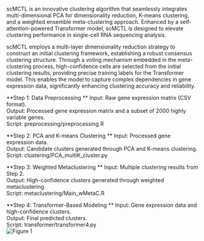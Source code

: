 scMCTL is an innovative clustering algorithm that seamlessly integrates multi-dimensional PCA for dimensionality reduction, K-means clustering, and a weighted ensemble meta-clustering approach. Enhanced by a self-attention-powered Transformer model, scMCTL is designed to elevate clustering performance in single-cell RNA sequencing analysis.

scMCTL employs a multi-layer dimensionality reduction strategy to construct an initial clustering framework, establishing a robust consensus clustering structure. Through a voting mechanism embedded in the meta-clustering process, high-confidence cells are selected from the initial clustering results, providing precise training labels for the Transformer model. This enables the model to capture complex dependencies in gene expression data, significantly enhancing clustering accuracy and reliability.

**Step 1: Data Preprocessing  **
  Input: Raw gene expression matrix (CSV format).  
  Output: Processed gene expression matrix and a subset of 2000 highly variable genes.  
  Script: preprocessing/preprocessing.R  

**Step 2: PCA and K-means Clustering  **
  Input: Processed gene expression data.  
  Output: Candidate clusters generated through PCA and K-means clustering.  
  Script: clustering/PCA_multiK_cluster.py  

**Step 3: Weighted Metaclustering  **
  Input: Multiple clustering results from Step 2.  
  Output: High-confidence clusters generated through weighted metaclustering.  
  Script: metaclustering/Main_wMetaC.R  

**Step 4: Transformer-Based Modeling  **
  Input: Gene expression data and high-confidence clusters.  
  Output: Final predicted clusters.  
  Script: transformer/transformer4.py  
![Figure 1](https://github.com/user-attachments/assets/9d4abeca-0603-4264-9b60-daffd35405f1)
